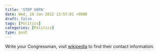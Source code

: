 ```yaml
---
title: 'STOP SOPA'
date: Wed, 18 Jan 2012 13:57:01 +0000
draft: false
tags: [Politics]
categories: [Politics]
type: post
---
```


Write your Congressman, visit [wikipedia](http://en.wikipedia.org) to find their contact information.